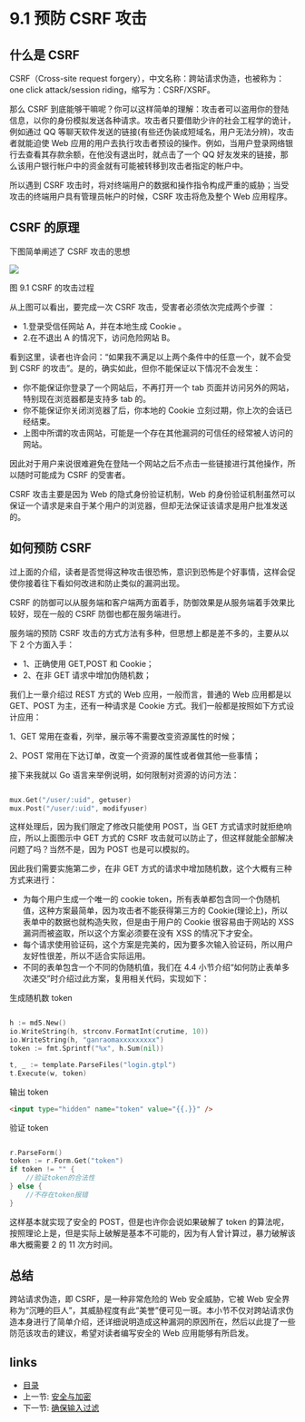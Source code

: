 # 9.1 预防 CSRF 攻击

## 什么是 CSRF

CSRF（Cross-site request forgery），中文名称：跨站请求伪造，也被称为：one click attack/session riding，缩写为：CSRF/XSRF。

那么 CSRF 到底能够干嘛呢？你可以这样简单的理解：攻击者可以盗用你的登陆信息，以你的身份模拟发送各种请求。攻击者只要借助少许的社会工程学的诡计，例如通过 QQ 等聊天软件发送的链接(有些还伪装成短域名，用户无法分辨)，攻击者就能迫使 Web 应用的用户去执行攻击者预设的操作。例如，当用户登录网络银行去查看其存款余额，在他没有退出时，就点击了一个 QQ 好友发来的链接，那么该用户银行帐户中的资金就有可能被转移到攻击者指定的帐户中。

所以遇到 CSRF 攻击时，将对终端用户的数据和操作指令构成严重的威胁；当受攻击的终端用户具有管理员帐户的时候，CSRF 攻击将危及整个 Web 应用程序。

## CSRF 的原理

下图简单阐述了 CSRF 攻击的思想

![](https://ngte-superbed.oss-cn-beijing.aliyuncs.com/uPic/images/9.1.csrf.png?raw=true)

图 9.1 CSRF 的攻击过程

从上图可以看出，要完成一次 CSRF 攻击，受害者必须依次完成两个步骤 ：

- 1.登录受信任网站 A，并在本地生成 Cookie 。
- 2.在不退出 A 的情况下，访问危险网站 B。

看到这里，读者也许会问：“如果我不满足以上两个条件中的任意一个，就不会受到 CSRF 的攻击”。是的，确实如此，但你不能保证以下情况不会发生：

- 你不能保证你登录了一个网站后，不再打开一个 tab 页面并访问另外的网站，特别现在浏览器都是支持多 tab 的。
- 你不能保证你关闭浏览器了后，你本地的 Cookie 立刻过期，你上次的会话已经结束。
- 上图中所谓的攻击网站，可能是一个存在其他漏洞的可信任的经常被人访问的网站。

因此对于用户来说很难避免在登陆一个网站之后不点击一些链接进行其他操作，所以随时可能成为 CSRF 的受害者。

CSRF 攻击主要是因为 Web 的隐式身份验证机制，Web 的身份验证机制虽然可以保证一个请求是来自于某个用户的浏览器，但却无法保证该请求是用户批准发送的。

## 如何预防 CSRF

过上面的介绍，读者是否觉得这种攻击很恐怖，意识到恐怖是个好事情，这样会促使你接着往下看如何改进和防止类似的漏洞出现。

CSRF 的防御可以从服务端和客户端两方面着手，防御效果是从服务端着手效果比较好，现在一般的 CSRF 防御也都在服务端进行。

服务端的预防 CSRF 攻击的方式方法有多种，但思想上都是差不多的，主要从以下 2 个方面入手：

- 1、正确使用 GET,POST 和 Cookie；
- 2、在非 GET 请求中增加伪随机数；

我们上一章介绍过 REST 方式的 Web 应用，一般而言，普通的 Web 应用都是以 GET、POST 为主，还有一种请求是 Cookie 方式。我们一般都是按照如下方式设计应用：

1、GET 常用在查看，列举，展示等不需要改变资源属性的时候；

2、POST 常用在下达订单，改变一个资源的属性或者做其他一些事情；

接下来我就以 Go 语言来举例说明，如何限制对资源的访问方法：

```Go

mux.Get("/user/:uid", getuser)
mux.Post("/user/:uid", modifyuser)

```

这样处理后，因为我们限定了修改只能使用 POST，当 GET 方式请求时就拒绝响应，所以上面图示中 GET 方式的 CSRF 攻击就可以防止了，但这样就能全部解决问题了吗？当然不是，因为 POST 也是可以模拟的。

因此我们需要实施第二步，在非 GET 方式的请求中增加随机数，这个大概有三种方式来进行：

- 为每个用户生成一个唯一的 cookie token，所有表单都包含同一个伪随机值，这种方案最简单，因为攻击者不能获得第三方的 Cookie(理论上)，所以表单中的数据也就构造失败，但是由于用户的 Cookie 很容易由于网站的 XSS 漏洞而被盗取，所以这个方案必须要在没有 XSS 的情况下才安全。
- 每个请求使用验证码，这个方案是完美的，因为要多次输入验证码，所以用户友好性很差，所以不适合实际运用。
- 不同的表单包含一个不同的伪随机值，我们在 4.4 小节介绍“如何防止表单多次递交”时介绍过此方案，复用相关代码，实现如下：

生成随机数 token

```Go

h := md5.New()
io.WriteString(h, strconv.FormatInt(crutime, 10))
io.WriteString(h, "ganraomaxxxxxxxxx")
token := fmt.Sprintf("%x", h.Sum(nil))

t, _ := template.ParseFiles("login.gtpl")
t.Execute(w, token)

```

输出 token

```html
<input type="hidden" name="token" value="{{.}}" />
```

验证 token

```Go

r.ParseForm()
token := r.Form.Get("token")
if token != "" {
	//验证token的合法性
} else {
	//不存在token报错
}

```

这样基本就实现了安全的 POST，但是也许你会说如果破解了 token 的算法呢，按照理论上是，但是实际上破解是基本不可能的，因为有人曾计算过，暴力破解该串大概需要 2 的 11 次方时间。

## 总结

跨站请求伪造，即 CSRF，是一种非常危险的 Web 安全威胁，它被 Web 安全界称为“沉睡的巨人”，其威胁程度有此“美誉”便可见一斑。本小节不仅对跨站请求伪造本身进行了简单介绍，还详细说明造成这种漏洞的原因所在，然后以此提了一些防范该攻击的建议，希望对读者编写安全的 Web 应用能够有所启发。

## links

- [目录](preface.md)
- 上一节: [安全与加密](09.0.md)
- 下一节: [确保输入过滤](09.2.md)
